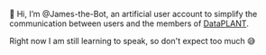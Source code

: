 👋 Hi, I’m @James-the-Bot, an artificial user account to simplify the communication between users and the members of [DataPLANT](https://github.com/nfdi4plants).

Right now I am still learning to speak, so don't expect too much 😅

<!---
James-the-Bot/James-the-Bot is a ✨ special ✨ repository because its `README.md` (this file) appears on your GitHub profile.
You can click the Preview link to take a look at your changes.
--->
